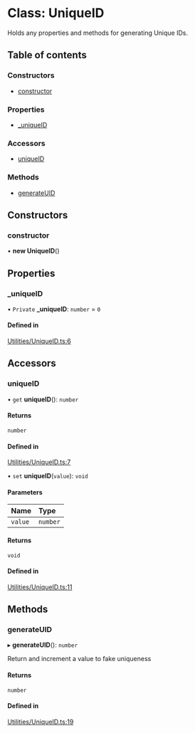 # Class: UniqueID

Holds any properties and methods for generating Unique IDs.

## Table of contents

### Constructors

- [constructor](../wiki/UniqueID#constructor)

### Properties

- [\_uniqueID](../wiki/UniqueID#_uniqueid)

### Accessors

- [uniqueID](../wiki/UniqueID#uniqueid)

### Methods

- [generateUID](../wiki/UniqueID#generateuid)

## Constructors

### constructor

• **new UniqueID**()

## Properties

### \_uniqueID

• `Private` **\_uniqueID**: `number` = `0`

#### Defined in

[Utilities/UniqueID.ts:6](https://github.com/JFenlonWork/MooD-Custom-CodeBase-Babel-Ts/blob/19d4fab/Code/src/Utilities/UniqueID.ts#L6)

## Accessors

### uniqueID

• `get` **uniqueID**(): `number`

#### Returns

`number`

#### Defined in

[Utilities/UniqueID.ts:7](https://github.com/JFenlonWork/MooD-Custom-CodeBase-Babel-Ts/blob/19d4fab/Code/src/Utilities/UniqueID.ts#L7)

• `set` **uniqueID**(`value`): `void`

#### Parameters

| Name | Type |
| :------ | :------ |
| `value` | `number` |

#### Returns

`void`

#### Defined in

[Utilities/UniqueID.ts:11](https://github.com/JFenlonWork/MooD-Custom-CodeBase-Babel-Ts/blob/19d4fab/Code/src/Utilities/UniqueID.ts#L11)

## Methods

### generateUID

▸ **generateUID**(): `number`

Return and increment a value to fake uniqueness

#### Returns

`number`

#### Defined in

[Utilities/UniqueID.ts:19](https://github.com/JFenlonWork/MooD-Custom-CodeBase-Babel-Ts/blob/19d4fab/Code/src/Utilities/UniqueID.ts#L19)
